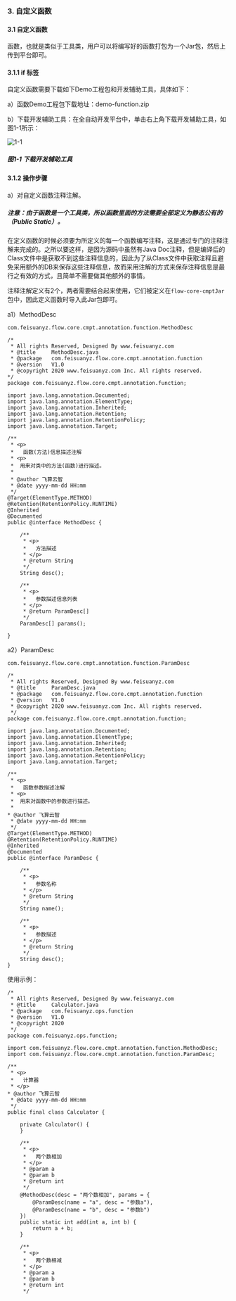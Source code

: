 ### 3. 自定义函数

#### 3.1 自定义函数

函数，也就是类似于工具类，用户可以将编写好的函数打包为一个Jar包，然后上传到平台即可。

#### 3.1.1 if 标签

自定义函数需要下载如下Demo工程包和开发辅助工具，具体如下：

a）函数Demo工程包下载地址：demo-function.zip

b）下载开发辅助工具：在全自动开发平台中，单击右上角下载开发辅助工具，如图1-1所示：

![1-1](https://www.feisuanyz.com/fsimage/gj-image/gj_0000_img.png)

##### 图1-1 下载开发辅助工具

#### 3.1.2 操作步骤

a）对自定义函数注释注解。

##### 注意：由于函数是一个工具类，所以函数里面的方法需要全部定义为静态公有的（Public Static）。

在定义函数的时候必须要为所定义的每一个函数编写注释，这是通过专门的注释注解来完成的。之所以要这样，是因为源码中虽然有Java Doc注释，但是编译后的Class文件中是获取不到这些注释信息的，因此为了从Class文件中获取注释且避免采用额外的DB来保存这些注释信息，故而采用注解的方式来保存注释信息是最行之有效的方式，且简单不需要做其他额外的事情。

注释注解定义有2个，两者需要结合起来使用，它们被定义在` flow-core-cmptJar `包中，因此定义函数时导入此Jar包即可。

a1）MethodDesc

`com.feisuanyz.flow.core.cmpt.annotation.function.MethodDesc`

```
/* 
 * All rights Reserved, Designed By www.feisuanyz.com
 * @title     MethodDesc.java   
 * @package   com.feisuanyz.flow.core.cmpt.annotation.function   
 * @version   V1.0 
 * @copyright 2020 www.feisuanyz.com Inc. All rights reserved.
*/
package com.feisuanyz.flow.core.cmpt.annotation.function;

import java.lang.annotation.Documented;
import java.lang.annotation.ElementType;
import java.lang.annotation.Inherited;
import java.lang.annotation.Retention;
import java.lang.annotation.RetentionPolicy;
import java.lang.annotation.Target;

/**   
 * <p>
 *   函数(方法)信息描述注解
 * <p>
 * 	用来对类中的方法(函数)进行描述。
 * 
 * @author 飞算云智
 * @date yyyy-mm-dd HH:mm
 */
@Target(ElementType.METHOD)
@Retention(RetentionPolicy.RUNTIME)
@Inherited
@Documented
public @interface MethodDesc {
    
    /** 
     * <p>
     * 	 方法描述
     * </p>
     * @return String 
     */
    String desc();
    
    /** 
     * <p>
     * 	 参数描述信息列表
     * </p>
     * @return ParamDesc[] 
     */
    ParamDesc[] params();

}
```

a2）ParamDesc

```
com.feisuanyz.flow.core.cmpt.annotation.function.ParamDesc
```

```
/* 
 * All rights Reserved, Designed By www.feisuanyz.com
 * @title     ParamDesc.java   
 * @package   com.feisuanyz.flow.core.cmpt.annotation.function   
 * @version   V1.0 
 * @copyright 2020 www.feisuanyz.com Inc. All rights reserved. 
 */
package com.feisuanyz.flow.core.cmpt.annotation.function;

import java.lang.annotation.Documented;
import java.lang.annotation.ElementType;
import java.lang.annotation.Inherited;
import java.lang.annotation.Retention;
import java.lang.annotation.RetentionPolicy;
import java.lang.annotation.Target;

/**   
 * <p>
 *   函数参数描述注解
 * <p>
 * 	用来对函数中的参数进行描述。
 * 
* @author 飞算云智
 * @date yyyy-mm-dd HH:mm
 */
@Target(ElementType.METHOD)
@Retention(RetentionPolicy.RUNTIME)
@Inherited
@Documented
public @interface ParamDesc {

    /** 
     * <p>
     * 	 参数名称
     * </p>
     * @return String 
     */
    String name();
    
    /** 
     * <p>
     * 	 参数描述
     * </p>
     * @return String 
     */
    String desc();
}
```

使用示例：

```
/* 
 * All rights Reserved, Designed By www.feisuanyz.com
 * @title     Calculator.java   
 * @package   com.feisuanyz.ops.function  
 * @version   V1.0 
 * @copyright 2020 
 */
package com.feisuanyz.ops.function;

import com.feisuanyz.flow.core.cmpt.annotation.function.MethodDesc;
import com.feisuanyz.flow.core.cmpt.annotation.function.ParamDesc;

/**   
 * <p>
 *   计算器
 * </p>
* @author 飞算云智
 * @date yyyy-mm-dd HH:mm
 */
public final class Calculator {
    
    private Calculator() {
    }
    
    /** 
     * <p>
     * 	 两个数相加
     * </p>
     * @param a
     * @param b
     * @return int 
     */
    @MethodDesc(desc = "两个数相加", params = {
        @ParamDesc(name = "a", desc = "参数a"),
        @ParamDesc(name = "b", desc = "参数b")
    })
    public static int add(int a, int b) {
        return a + b;
    }
    
    /** 
     * <p>
     * 	 两个数相减
     * </p>
     * @param a
     * @param b
     * @return int 
     */

